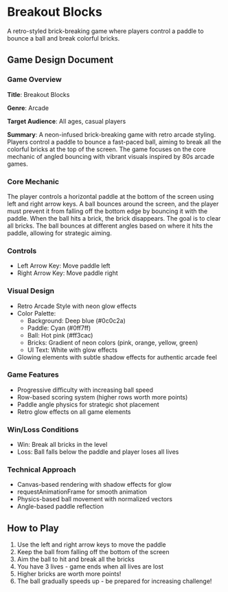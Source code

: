 # Breakout Blocks

A retro-styled brick-breaking game where players control a paddle to bounce a ball and break colorful bricks.

## Game Design Document

### Game Overview
**Title**: Breakout Blocks

**Genre**: Arcade

**Target Audience**: All ages, casual players

**Summary**: A neon-infused brick-breaking game with retro arcade styling. Players control a paddle to bounce a fast-paced ball, aiming to break all the colorful bricks at the top of the screen. The game focuses on the core mechanic of angled bouncing with vibrant visuals inspired by 80s arcade games.

### Core Mechanic
The player controls a horizontal paddle at the bottom of the screen using left and right arrow keys. A ball bounces around the screen, and the player must prevent it from falling off the bottom edge by bouncing it with the paddle. When the ball hits a brick, the brick disappears. The goal is to clear all bricks. The ball bounces at different angles based on where it hits the paddle, allowing for strategic aiming.

### Controls
- Left Arrow Key: Move paddle left
- Right Arrow Key: Move paddle right

### Visual Design
- Retro Arcade Style with neon glow effects
- Color Palette:
  - Background: Deep blue (#0c0c2a)
  - Paddle: Cyan (#0ff7ff)
  - Ball: Hot pink (#ff3cac)
  - Bricks: Gradient of neon colors (pink, orange, yellow, green)
  - UI Text: White with glow effects
- Glowing elements with subtle shadow effects for authentic arcade feel

### Game Features
- Progressive difficulty with increasing ball speed
- Row-based scoring system (higher rows worth more points)
- Paddle angle physics for strategic shot placement
- Retro glow effects on all game elements

### Win/Loss Conditions
- Win: Break all bricks in the level
- Loss: Ball falls below the paddle and player loses all lives

### Technical Approach
- Canvas-based rendering with shadow effects for glow
- requestAnimationFrame for smooth animation
- Physics-based ball movement with normalized vectors
- Angle-based paddle reflection

## How to Play
1. Use the left and right arrow keys to move the paddle
2. Keep the ball from falling off the bottom of the screen
3. Aim the ball to hit and break all the bricks
4. You have 3 lives - game ends when all lives are lost
5. Higher bricks are worth more points!
6. The ball gradually speeds up - be prepared for increasing challenge!
